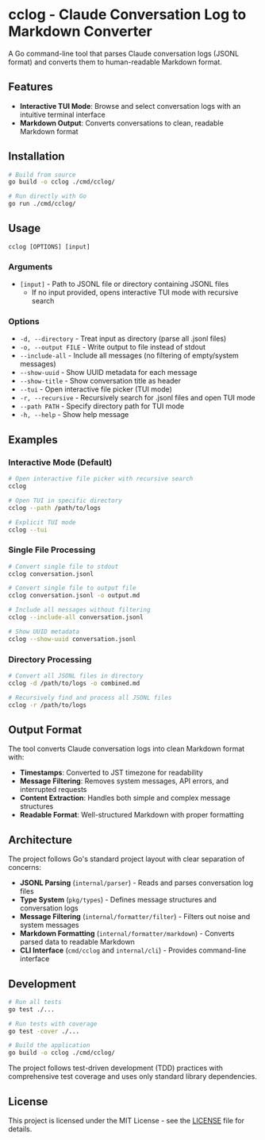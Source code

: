 # cclog - Claude Conversation Log to Markdown Converter

A Go command-line tool that parses Claude conversation logs (JSONL format) and converts them to human-readable Markdown format.

## Features

- **Interactive TUI Mode**: Browse and select conversation logs with an intuitive terminal interface
- **Markdown Output**: Converts conversations to clean, readable Markdown format

## Installation

```bash
# Build from source
go build -o cclog ./cmd/cclog/

# Run directly with Go
go run ./cmd/cclog/
```

## Usage

```
cclog [OPTIONS] [input]
```

### Arguments

- `[input]` - Path to JSONL file or directory containing JSONL files
  - If no input provided, opens interactive TUI mode with recursive search

### Options

- `-d, --directory` - Treat input as directory (parse all .jsonl files)
- `-o, --output FILE` - Write output to file instead of stdout
- `--include-all` - Include all messages (no filtering of empty/system messages)
- `--show-uuid` - Show UUID metadata for each message
- `--show-title` - Show conversation title as header
- `--tui` - Open interactive file picker (TUI mode)
- `-r, --recursive` - Recursively search for .jsonl files and open TUI mode
- `--path PATH` - Specify directory path for TUI mode
- `-h, --help` - Show help message

## Examples

### Interactive Mode (Default)
```bash
# Open interactive file picker with recursive search
cclog

# Open TUI in specific directory
cclog --path /path/to/logs

# Explicit TUI mode
cclog --tui
```

### Single File Processing
```bash
# Convert single file to stdout
cclog conversation.jsonl

# Convert single file to output file
cclog conversation.jsonl -o output.md

# Include all messages without filtering
cclog --include-all conversation.jsonl

# Show UUID metadata
cclog --show-uuid conversation.jsonl
```

### Directory Processing
```bash
# Convert all JSONL files in directory
cclog -d /path/to/logs -o combined.md

# Recursively find and process all JSONL files
cclog -r /path/to/logs
```

## Output Format

The tool converts Claude conversation logs into clean Markdown format with:

- **Timestamps**: Converted to JST timezone for readability
- **Message Filtering**: Removes system messages, API errors, and interrupted requests
- **Content Extraction**: Handles both simple and complex message structures
- **Readable Format**: Well-structured Markdown with proper formatting

## Architecture

The project follows Go's standard project layout with clear separation of concerns:

- **JSONL Parsing** (`internal/parser`) - Reads and parses conversation log files
- **Type System** (`pkg/types`) - Defines message structures and conversation logs
- **Message Filtering** (`internal/formatter/filter`) - Filters out noise and system messages
- **Markdown Formatting** (`internal/formatter/markdown`) - Converts parsed data to readable Markdown
- **CLI Interface** (`cmd/cclog` and `internal/cli`) - Provides command-line interface

## Development

```bash
# Run all tests
go test ./...

# Run tests with coverage
go test -cover ./...

# Build the application
go build -o cclog ./cmd/cclog/
```

The project follows test-driven development (TDD) practices with comprehensive test coverage and uses only standard library dependencies.

## License

This project is licensed under the MIT License - see the [LICENSE](LICENSE) file for details.
